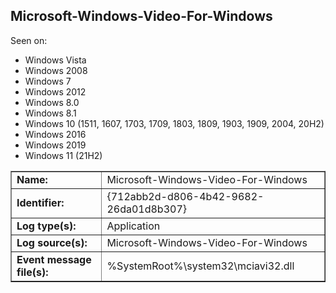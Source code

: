 ## Microsoft-Windows-Video-For-Windows

Seen on:
* Windows Vista
* Windows 2008
* Windows 7
* Windows 2012
* Windows 8.0
* Windows 8.1
* Windows 10 (1511, 1607, 1703, 1709, 1803, 1809, 1903, 1909, 2004, 20H2)
* Windows 2016
* Windows 2019
* Windows 11 (21H2)

<table border="1" class="docutils">
  <tbody>
    <tr>
      <td><b>Name:</b></td>
      <td>Microsoft-Windows-Video-For-Windows</td>
    </tr>
    <tr>
      <td><b>Identifier:</b></td>
      <td>{712abb2d-d806-4b42-9682-26da01d8b307}</td>
    </tr>
    <tr>
      <td><b>Log type(s):</b></td>
      <td>Application</td>
    </tr>
    <tr>
      <td><b>Log source(s):</b></td>
      <td>Microsoft-Windows-Video-For-Windows</td>
    </tr>
    <tr>
      <td><b>Event message file(s):</b></td>
      <td>%SystemRoot%\system32\mciavi32.dll</td>
    </tr>
  </tbody>
</table>

&nbsp;

